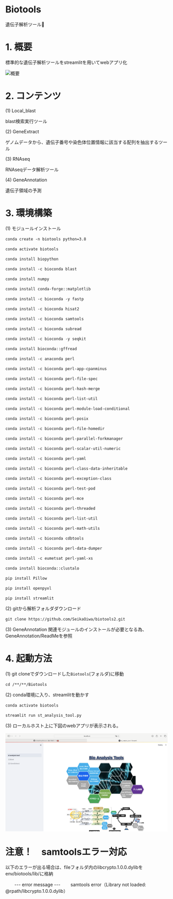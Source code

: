 # Biotools
遺伝子解析ツール🧰

# 1. 概要

標準的な遺伝子解析ツールをstreamlitを用いてwebアプリ化

![概要](./File/main.png)

# 2. コンテンツ

(1) Local_blast

   blast検索実行ツール

(2) GeneExtract

   ゲノムデータから、遺伝子番号や染色体位置情報に該当する配列を抽出するツール

(3) RNAseq

   RNAseqデータ解析ツール

(4) GeneAnnotation

   遺伝子領域の予測

# 3. 環境構築

(1) モジュールインストール

`conda create -n biotools python=3.8`

`conda activate biotools`

`conda install biopython`

`conda install -c bioconda blast`

`conda install numpy`

`conda install conda-forge::matplotlib`

`conda install -c bioconda -y fastp`

`conda install -c bioconda hisat2`

`conda install -c bioconda samtools`

`conda install -c bioconda subread`

`conda install -c bioconda -y seqkit`

`conda install bioconda::gffread`

`conda install -c anaconda perl`

`conda install -c bioconda perl-app-cpanminus`

`conda install -c bioconda perl-file-spec`

`conda install -c bioconda perl-hash-merge`

`conda install -c bioconda perl-list-util`

`conda install -c bioconda perl-module-load-conditional`

`conda install -c bioconda perl-posix`

`conda install -c bioconda perl-file-homedir`

`conda install -c bioconda perl-parallel-forkmanager`

`conda install -c bioconda perl-scalar-util-numeric`

`conda install -c bioconda perl-yaml`

`conda install -c bioconda perl-class-data-inheritable`

`conda install -c bioconda perl-exception-class`

`conda install -c bioconda perl-test-pod`

`conda install -c bioconda perl-mce`

`conda install -c bioconda perl-threaded`

`conda install -c bioconda perl-list-util`

`conda install -c bioconda perl-math-utils`

`conda install -c bioconda cdbtools`

`conda install -c bioconda perl-data-dumper`

`conda install -c eumetsat perl-yaml-xs`

`conda install bioconda::clustalo`

`pip install Pillow`

`pip install openpyxl`

`pip install streamlit`

(2) gitから解析フォルダダウンロード

`git clone https://github.com/SeikaOiwa/biotools2.git`

(3) GeneAnnotation
   関連モジュールのインストールが必要となる為、GeneAnnotation/ReadMeを参照

# 4. 起動方法

(1) git cloneでダウンロードした`Biotools`(フォルダ)に移動

`cd /**/**/Biotools`

(2) conda環境に入り、streamlitを動かす

`conda activate biotools`

`streamlit run st_analysis_tool.py`

(3) ローカルホスト上に下図のwebアプリが表示される。

![初期画面](./File/monitor.png)

# 注意！　samtoolsエラー対応

以下のエラーが出る場合は、fileフォルダ内のlibcrypto.1.0.0.dylibをenv/biotools/lib/に格納

　　--- error message --- 　　samtools error（Library not loaded: @rpath/libcrypto.1.0.0.dylib）